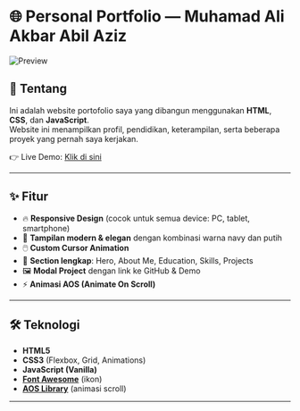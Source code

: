 # 🌐 Personal Portfolio — Muhamad Ali Akbar Abil Aziz

![Preview](.img/saya.JPG)

## 📌 Tentang
Ini adalah website portofolio saya yang dibangun menggunakan **HTML**, **CSS**, dan **JavaScript**.  
Website ini menampilkan profil, pendidikan, keterampilan, serta beberapa proyek yang pernah saya kerjakan.

👉 Live Demo: [Klik di sini](https://muhamad-ali-13.github.io/muh_ali-portofolio/)

---

## ✨ Fitur
- 🔥 **Responsive Design** (cocok untuk semua device: PC, tablet, smartphone)  
- 🎨 **Tampilan modern & elegan** dengan kombinasi warna navy dan putih  
- 🖱️ **Custom Cursor Animation**  
- 📂 **Section lengkap**: Hero, About Me, Education, Skills, Projects  
- 🖼️ **Modal Project** dengan link ke GitHub & Demo  
- ⚡ **Animasi AOS (Animate On Scroll)**  

---

## 🛠️ Teknologi
- **HTML5**  
- **CSS3** (Flexbox, Grid, Animations)  
- **JavaScript (Vanilla)**  
- **[Font Awesome](https://fontawesome.com/)** (ikon)  
- **[AOS Library](https://michalsnik.github.io/aos/)** (animasi scroll)  

---
